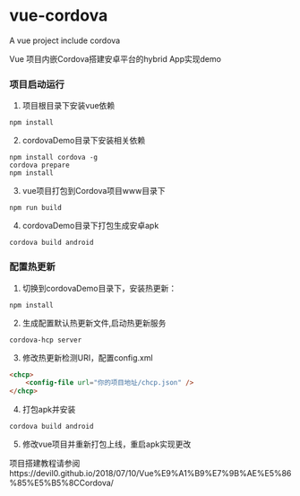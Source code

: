 # vue-cordova

A vue project include cordova

Vue 项目内嵌Cordova搭建安卓平台的hybrid App实现demo

### 项目启动运行

1. 项目根目录下安装vue依赖
```
npm install
```

2. cordovaDemo目录下安装相关依赖
```
npm install cordova -g
cordova prepare
npm install
```
3. vue项目打包到Cordova项目www目录下
```
npm run build
```
4. cordovaDemo目录下打包生成安卓apk
```
cordova build android
```

### 配置热更新
1. 切换到cordovaDemo目录下，安装热更新：
```
npm install
```
2. 生成配置默认热更新文件,启动热更新服务
```
cordova-hcp server
```
3. 修改热更新检测URI，配置config.xml
```html
<chcp>
    <config-file url="你的项目地址/chcp.json" />
</chcp>
```
4. 打包apk并安装

```
cordova build android
```
5. 修改vue项目并重新打包上线，重启apk实现更改


项目搭建教程请参阅https://devil0.github.io/2018/07/10/Vue%E9%A1%B9%E7%9B%AE%E5%86%85%E5%B5%8CCordova/

